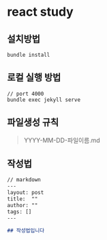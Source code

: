 # react study

## 설치방법

```
bundle install
```

## 로컬 실행 방법
```
// port 4000
bundle exec jekyll serve
```

## 파일생성 규칙

> YYYY-MM-DD-파일이름.md

## 작성법

```markdown
// markdown
---
layout: post
title:  ""
author: ""
tags: []
---

## 작성법입니다
```